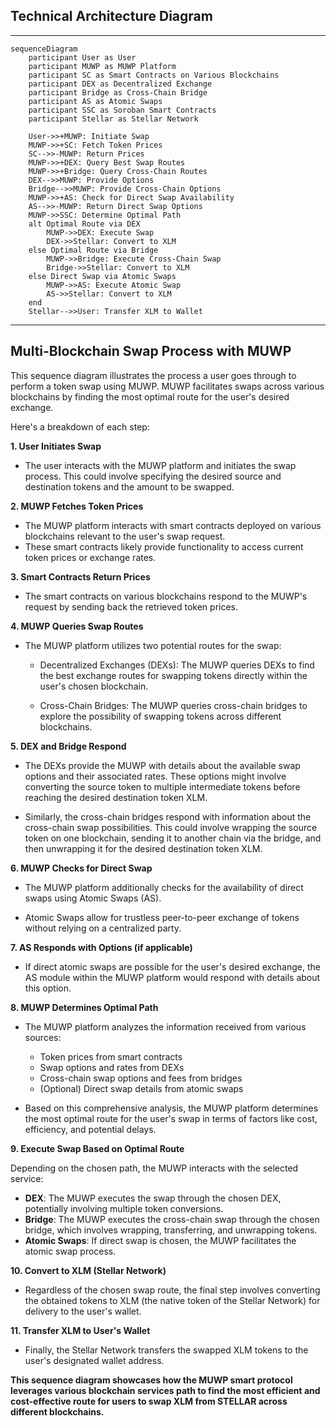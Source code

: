 ## **Technical Architecture Diagram** 


***

```mermaid
sequenceDiagram
    participant User as User
    participant MUWP as MUWP Platform
    participant SC as Smart Contracts on Various Blockchains
    participant DEX as Decentralized Exchange
    participant Bridge as Cross-Chain Bridge
    participant AS as Atomic Swaps
    participant SSC as Soroban Smart Contracts
    participant Stellar as Stellar Network

    User->>+MUWP: Initiate Swap
    MUWP->>+SC: Fetch Token Prices
    SC-->>-MUWP: Return Prices
    MUWP->>+DEX: Query Best Swap Routes
    MUWP->>+Bridge: Query Cross-Chain Routes
    DEX-->>MUWP: Provide Options
    Bridge-->>MUWP: Provide Cross-Chain Options
    MUWP->>+AS: Check for Direct Swap Availability
    AS-->>-MUWP: Return Direct Swap Options
    MUWP->>SSC: Determine Optimal Path
    alt Optimal Route via DEX
        MUWP->>DEX: Execute Swap
        DEX->>Stellar: Convert to XLM
    else Optimal Route via Bridge
        MUWP->>Bridge: Execute Cross-Chain Swap
        Bridge->>Stellar: Convert to XLM
    else Direct Swap via Atomic Swaps
        MUWP->>AS: Execute Atomic Swap
        AS->>Stellar: Convert to XLM
    end
    Stellar-->>User: Transfer XLM to Wallet
```

***

##  Multi-Blockchain Swap Process with MUWP

This sequence diagram illustrates the process a user goes through to perform a token swap using MUWP. MUWP  facilitates swaps across various blockchains by finding the most optimal route for the user's desired exchange.

Here's a breakdown of each step:

**1. User Initiates Swap**

* The user interacts with the MUWP platform and initiates the swap process. This could involve specifying the desired source and destination tokens and the amount to be swapped.

**2. MUWP Fetches Token Prices**

* The MUWP platform interacts with smart contracts deployed on various blockchains relevant to the user's swap request.
* These smart contracts likely provide functionality to access current token prices or exchange rates.

**3. Smart Contracts Return Prices**

* The smart contracts on various blockchains respond to the MUWP's request by sending back the retrieved token prices.

**4. MUWP Queries Swap Routes**

* The MUWP platform utilizes two potential routes for the swap:

    * Decentralized Exchanges (DEXs): The MUWP queries DEXs to find the best exchange routes for swapping tokens directly within the user's chosen blockchain.

    * Cross-Chain Bridges: The MUWP queries cross-chain bridges to explore the possibility of swapping tokens across different blockchains.

**5. DEX and Bridge Respond**

* The DEXs provide the MUWP with details about the available swap options and their associated rates. These options might involve converting the source token to multiple intermediate tokens before reaching the desired destination token XLM.

* Similarly, the cross-chain bridges respond with information about the cross-chain swap possibilities. This could involve wrapping the source token on one blockchain, sending it to another chain via the bridge, and then unwrapping it for the desired destination token XLM.

**6. MUWP Checks for Direct Swap**

* The MUWP platform additionally checks for the availability of direct swaps using Atomic Swaps (AS).

* Atomic Swaps allow for trustless peer-to-peer exchange of tokens without relying on a centralized party.

**7. AS Responds with Options (if applicable)**

* If direct atomic swaps are possible for the user's desired exchange, the AS module within the MUWP platform would respond with details about this option.

**8. MUWP Determines Optimal Path**

* The MUWP platform analyzes the information received from various sources:

    * Token prices from smart contracts
    * Swap options and rates from DEXs
    * Cross-chain swap options and fees from bridges
    * (Optional) Direct swap details from atomic swaps

* Based on this comprehensive analysis, the MUWP platform determines the most optimal route for the user's swap in terms of factors like cost, efficiency, and potential delays.

**9. Execute Swap Based on Optimal Route**

Depending on the chosen path, the MUWP interacts with the selected service:

* **DEX**: The MUWP executes the swap through the chosen DEX, potentially involving multiple token conversions. 
* **Bridge**: The MUWP executes the cross-chain swap through the chosen bridge, which involves wrapping, transferring, and unwrapping tokens.
* **Atomic Swaps**: If direct swap is chosen, the MUWP facilitates the atomic swap process.

**10. Convert to XLM (Stellar Network)**

* Regardless of the chosen swap route, the final step involves converting the obtained tokens to XLM (the native token of the Stellar Network) for delivery to the user's wallet.

**11. Transfer XLM to User's Wallet**

* Finally, the Stellar Network transfers the swapped XLM tokens to the user's designated wallet address. 

**This sequence diagram showcases how the MUWP smart protocol leverages various blockchain services path to find the most efficient and cost-effective route for users to swap XLM from STELLAR across different blockchains.**
